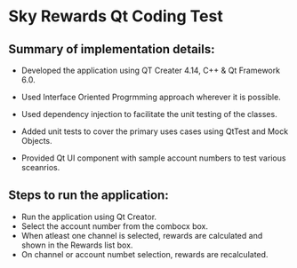 # Sky Rewards Qt Coding Test

## Summary of implementation details:

- Developed the application using QT Creater 4.14, C++ & Qt Framework 6.0.

- Used Interface Oriented Progrmming approach wherever it is possible.

- Used dependency injection to facilitate the unit testing of the classes.

- Added unit tests  to cover the primary uses cases using QtTest and Mock Objects.

-  Provided Qt UI component with sample account numbers to test various sceanrios.

## Steps to run the application:

- Run the application using Qt Creator.
- Select the account number from the combocx box.
- When atleast one channel is selected, rewards are calculated and shown in the Rewards list box.
- On channel or account numbet selection, rewards are recalculated.
